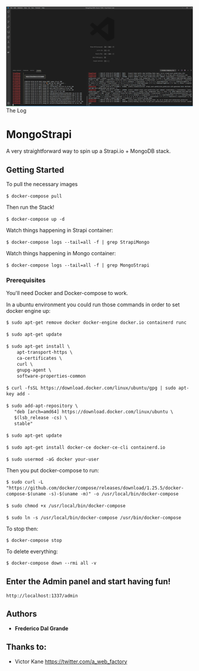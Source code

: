 ![The Log](MongoStrapi.png)
The Log
# MongoStrapi

A very straightforward way to spin up a Strapi.io + MongoDB stack.

## Getting Started

To pull the necessary images

```$ docker-compose pull```

Then run the Stack!

```$ docker-compose up -d```

Watch things happening in Strapi container:

```$ docker-compose logs --tail=all -f | grep StrapiMongo ```

Watch things happening in Mongo container:

```$ docker-compose logs --tail=all -f | grep MongoStrapi ```

### Prerequisites

You'll need Docker and Docker-compose to work.

In a ubuntu environment you could run those commands in order to set docker engine up:

```
$ sudo apt-get remove docker docker-engine docker.io containerd runc

$ sudo apt-get update

$ sudo apt-get install \
    apt-transport-https \
    ca-certificates \
    curl \
    gnupg-agent \
    software-properties-common
    
$ curl -fsSL https://download.docker.com/linux/ubuntu/gpg | sudo apt-key add -

$ sudo add-apt-repository \
   "deb [arch=amd64] https://download.docker.com/linux/ubuntu \
   $(lsb_release -cs) \
   stable"

$ sudo apt-get update

$ sudo apt-get install docker-ce docker-ce-cli containerd.io

$ sudo usermod -aG docker your-user
```
Then you put docker-compose to run:

```
$ sudo curl -L "https://github.com/docker/compose/releases/download/1.25.5/docker-compose-$(uname -s)-$(uname -m)" -o /usr/local/bin/docker-compose

$ sudo chmod +x /usr/local/bin/docker-compose

$ sudo ln -s /usr/local/bin/docker-compose /usr/bin/docker-compose

```

To stop then:

```
$ docker-compose stop
```

To delete everything:

```
$ docker-compose down --rmi all -v
```

## Enter the Admin panel and start having fun!

```
http://localhost:1337/admin
```

## Authors

* **Frederico Dal Grande**

## Thanks to: 

* Victor Kane https://twitter.com/a_web_factory
